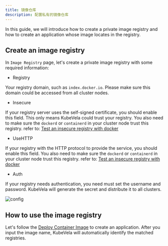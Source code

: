 ```yaml
---
title: 镜像仓库
description: 配置私有的镜像仓库
---
```


In this guide, we will introduce how to create a private image registry and how to create an application whose image locates in the registry.

## Create an image registry

In `Image Registry` page, let's create a private image registry with some required information:

* Registry

Your registry domain, such as `index.docker.io`. Please make sure this domain could be accessed from all cluster nodes.

* Insecure

If your registry server uses the self-signed certificate, you should enable this field. This only means KubeVela could trust your registry. You also need to make sure the `dockerd` or `containerd` in your cluster node trust this registry. refer to: [Test an insecure registry with docker](https://docs.docker.com/registry/insecure/)

* UseHTTP

If your registry with the HTTP protocol to provide the service, you should enable this field. You also need to make sure the `dockerd` or `containerd` in your cluster node trust this registry. refer to: [Test an insecure registry with docker](https://docs.docker.com/registry/insecure/)

* Auth

If your registry needs authentication, you need must set the username and password. KubeVela will generate the secret and distribute it to all clusters.

![config](https://static.kubevela.net/images/1.4/create-image-registry.jpg)


## How to use the image registry

Let's follow the [Deploy Container Image](../../../tutorials/webservice.md) to create an application. After you input the image name, KubeVela will automatically identify the matched registries.
